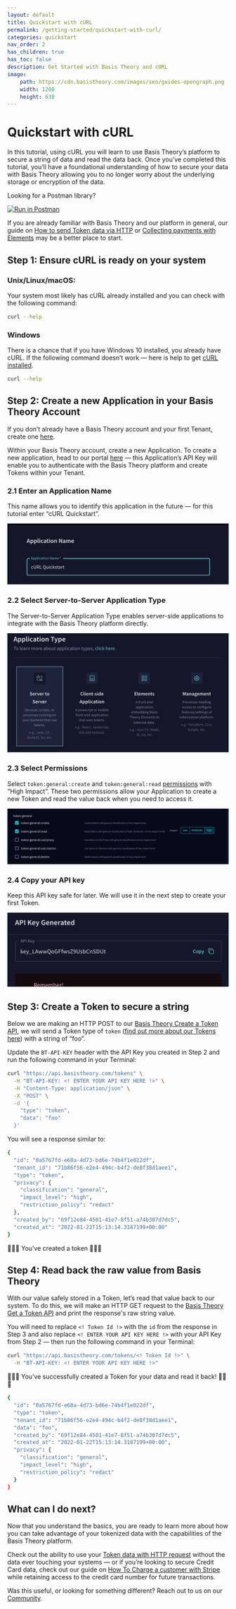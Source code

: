```yaml
---
layout: default
title: Quickstart with cURL
permalink: /getting-started/quickstart-with-curl/
categories: quickstart
nav_order: 2
has_children: true
has_toc: false
description: Get Started with Basis Theory and cURL
image:
    path: https://cdn.basistheory.com/images/seo/guides-opengraph.png
    width: 1200
    height: 630
---
```

# Quickstart with cURL

In this tutorial, using cURL you will learn to use Basis Theory’s platform to secure a string of data and read the data back. Once you’ve completed this tutorial, you’ll have a foundational understanding of how to secure your data with Basis Theory allowing you to no longer worry about the underlying storage or encryption of the data.

Looking for a Postman library?

[![Run in Postman](https://run.pstmn.io/button.svg)](https://app.getpostman.com/run-collection/14036973-bd016246-4d82-4753-82a0-e75a07d167c9?action=collection%2Ffork&collection-url=entityId%3D14036973-bd016246-4d82-4753-82a0-e75a07d167c9%26entityType%3Dcollection%26workspaceId%3Dcca928dd-d01d-4c7d-9002-84d5f2b33a63)

If you are already familiar with Basis Theory and our platform in general, our guide on [How to send Token data via HTTP](https://developers.basistheory.com/guides/use-token-data-in-http-requests/) or [Collecting payments with Elements](https://developers.basistheory.com/guides/collect-cards-with-elements/) may be a better place to start.

## Step 1: Ensure cURL is ready on your system

### Unix/Linux/macOS:

Your system most likely has cURL already installed and you can check with the following command:

```bash
curl --help
```

### Windows
There is a chance that if you have Windows 10 installed, you already have cURL. If the following command doesn’t work — here is help to get [cURL installed](https://stackoverflow.com/a/16216825).

```bash
curl --help
```

## Step 2: Create a new Application in your Basis Theory Account

If you don’t already have a Basis Theory account and your first Tenant, create one [here](https://portal.basistheory.com/register).

Within your Basis Theory account, create a new Application. To create a new application, head to our portal [here](https://portal.basistheory.com/applications/create) — this Application’s API Key will enable you to authenticate with the Basis Theory platform and create Tokens within your Tenant.

### 2.1 Enter an Application Name
This name allows you to identify this application in the future — for this tutorial enter “cURL Quickstart”.

<img src="/assets/images/getting_started/application_name_curl.png" />

### 2.2 Select Server-to-Server Application Type
The Server-to-Server Application Type enables server-side applications to integrate with the Basis Theory platform directly.

<img src="/assets/images/getting_started/application_type.png" />

### 2.3 Select Permissions
Select `token:general:create` and `token:general:read` [permissions](https://docs.basistheory.com/api-reference/#permissions-permission-object) with “High Impact”. These two permissions allow your Application to create a new Token and read the value back when you need to access it.

<img src="/assets/images/getting_started/application_permissions.png" />

### 2.4 Copy your API key
Keep this API key safe for later. We will use it in the next step to create your first Token.

<img src="/assets/images/getting_started/application_api_key.png" />

## Step 3: Create a Token to secure a string
Below we are making an HTTP POST to our  [Basis Theory Create a Token API](https://docs.basistheory.com/api-reference/#tokens-create-token), we will send a Token type of `token` ([find out more about our Tokens here](https://developers.basistheory.com/concepts/what-are-tokens/)) with a string of “foo”.

Update the `BT-API-KEY` header with the API Key you created in Step 2 and run the following command in your Terminal:

```bash
curl "https://api.basistheory.com/tokens" \
  -H "BT-API-KEY: <! ENTER YOUR API KEY HERE !>" \
  -H "Content-Type: application/json" \
  -X "POST" \
  -d '{
    "type": "token",
    "data": "foo"
  }'
```

You will see a response similar to:
```bash
{
  "id": "0a5767fd-e60a-4d73-bd6e-74b4f1e022df",
  "tenant_id": "71b86f56-e2e4-494c-b4f2-de8f38d1aee1",
  "type": "token",
  "privacy": {
    "classification": "general",
    "impact_level": "high",
    "restriction_policy": "redact"
  },
  "created_by": "69f12e84-4501-41e7-8f51-a74b307d7dc5",
  "created_at": "2022-01-22T15:13:14.3187199+00:00"
}
```

🎉🎉🎉 You’ve created a token 🎉🎉🎉

## Step 4: Read back the raw value from Basis Theory

With our value safely stored in a Token, let’s read that value back to our system. To do this, we will make an HTTP GET request to the [Basis Theory Get a Token API](https://docs.basistheory.com/api-reference/#tokens-get-a-token) and print the response's raw string value.

You will need to replace `<! Token Id !>` with the `id` from the response in Step 3 and also replace `<! ENTER YOUR API KEY HERE !>` with your API Key from Step 2 — then run the following command in your Terminal:

```bash
curl "https://api.basistheory.com/tokens/<! Token Id !>" \
  -H "BT-API-KEY: <! ENTER YOUR API KEY HERE !>"
```

🎉🎉🎉 You’ve successfully created a Token for your data and read it back! 🎉🎉🎉

```bash
{
  "id": "0a5767fd-e60a-4d73-bd6e-74b4f1e022df",
  "type": "token",
  "tenant_id": "71b86f56-e2e4-494c-b4f2-de8f38d1aee1",
  "data": "foo",
  "created_by": "69f12e84-4501-41e7-8f51-a74b307d7dc5",
  "created_at": "2022-01-22T15:13:14.3187199+00:00",
  "privacy": {
    "classification": "general",
    "impact_level": "high",
    "restriction_policy": "redact"
  }
}
```

## What can I do next?

Now that you understand the basics, you are ready to learn more about how you can take advantage of your tokenized data with the capabilities of the Basis Theory platform.

Check out the ability to use your [Token data with HTTP request](https://developers.basistheory.com/guides/use-token-data-in-http-requests/) without the data ever touching your systems — or if you’re looking to secure Credit Card data, check out our guide on [How To Charge a customer with Stripe](https://developers.basistheory.com/guides/collect-cards-with-elements/) while retaining access to the credit card number for future transactions.

Was this useful, or looking for something different? Reach out to us on our [Community](https://community.basistheory.com).

